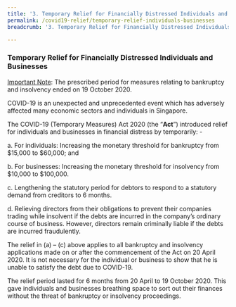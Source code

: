 ```yaml
---
title: '3. Temporary Relief for Financially Distressed Individuals and Businesses'
permalink: /covid19-relief/temporary-relief-individuals-businesses
breadcrumb: '3. Temporary Relief for Financially Distressed Individuals and Businesses'

---
```


### Temporary Relief for Financially Distressed Individuals and Businesses ###

<u>Important Note</u>: The prescribed period for measures relating to bankruptcy and insolvency ended on 19 October 2020.

COVID-19 is an unexpected and unprecedented event which has adversely affected many economic sectors and individuals in Singapore. 

The COVID-19 (Temporary Measures) Act 2020 (the “**Act**”) introduced relief for individuals and businesses in financial distress by temporarily: - 

a.	For individuals: Increasing the monetary threshold for bankruptcy from $15,000 to $60,000; and

b.	For businesses: Increasing the monetary threshold for insolvency from $10,000 to $100,000. 

c.	Lengthening the statutory period for debtors to respond to a statutory demand from creditors to 6 months.  

d.	Relieving directors from their obligations to prevent their companies trading while insolvent if the debts are incurred in the company’s ordinary course of business. However, directors remain criminally liable if the debts are incurred fraudulently. 

The relief in (a) – (c) above applies to all bankruptcy and insolvency applications made on or after the commencement of the Act on 20 April 2020. It is not necessary for the individual or business to show that he is unable to satisfy the debt due to COVID-19.
 
The relief period lasted for 6 months from 20 April to 19 October 2020. This gave individuals and businesses breathing space to sort out their finances without the threat of bankruptcy or insolvency proceedings. 
